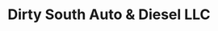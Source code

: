 ---
title: "Dirty South Auto & Diesel LLC"
url: /sanford/dirty-south-auto-und-diesel-llc/
shop: Autowerkstatt
---